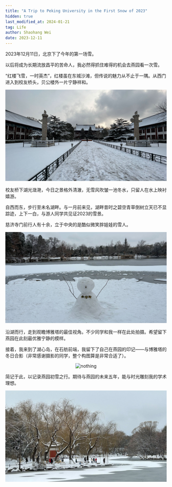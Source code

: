 ```yaml
---
title: "A Trip to Peking University in the First Snow of 2023"
hidden: true
last_modified_at: 2024-01-21
tag: Life
author: Shaohang Wei
date: 2023-12-11
---
```


2023年12月11日，北京下了今年的第一场雪。

以后将成为长期流放昌平的苦命人，我必然得抓住难得的机会去燕园看一次雪。

“红楼飞雪，一时英杰”，红楼虽在东城沙滩，但传说的魅力从不止于一隅。从西门进入到校友桥头，贝公楼外一片宁静祥和。

<p align="center">
    <img src="../2023-12-11-trip-to-pku/images/beigonglou.jpg" width="600px" alt="nothing"/>
</p>




校友桥下湖光潋滟，今日之景格外清澈，无雪风吹皱一池冬水，只留人在水上映衬嬉游。

自西而东，步行至未名湖畔。与一月前来见，湖畔昔时之碧空青草倒树立天已不显踪迹，上下一白，与游人同学共见证2023的雪景。

慈济寺门前行人有十余，立于中央的是酷似微笑胖娃娃的雪人。

<p align="center">
    <img src="../2023-12-11-trip-to-pku/images/snowman.jpg" width="600px" alt="nothing"/></p>



沿湖而行，走到观瞻博雅塔的最佳视角。不少同学和我一样在此处拍摄。希望留下燕园在此刻最优雅宁静的模样。

接着，我来到了湖心岛，在石舫前端，我留下了自己在燕园的印记——与博雅塔的冬日合影（非常感谢摄影的同学，整个构图算是非常合适了）。

<p align="center">
    <img src="../2023-12-11-trip-to-pku/images/weishatweiming.jpg" width="600px" alt="nothing"/>
</p>



简记于此，以记录燕园初雪之行。期待与燕园的未来五年，能与时光雕刻我的学术理想。

<p align="center"><img src="../2023-12-11-trip-to-pku/images/weiminghu.jpg" width="600px" alt="nothing"/></p>